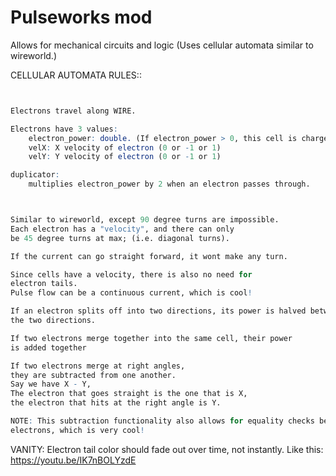 
# Pulseworks mod

Allows for mechanical circuits and logic
(Uses cellular automata similar to wireworld.)


CELLULAR AUTOMATA RULES::
```r


Electrons travel along WIRE.

Electrons have 3 values:
    electron_power: double. (If electron_power > 0, this cell is charged.)
    velX: X velocity of electron (0 or -1 or 1)
    velY: Y velocity of electron (0 or -1 or 1)

duplicator:
    multiplies electron_power by 2 when an electron passes through.



Similar to wireworld, except 90 degree turns are impossible.
Each electron has a "velocity", and there can only
be 45 degree turns at max; (i.e. diagonal turns).

If the current can go straight forward, it wont make any turn.

Since cells have a velocity, there is also no need for
electron tails.
Pulse flow can be a continuous current, which is cool!

If an electron splits off into two directions, its power is halved between
the two directions.

If two electrons merge together into the same cell, their power
is added together

If two electrons merge at right angles, 
they are subtracted from one another.
Say we have X - Y,
The electron that goes straight is the one that is X,
the electron that hits at the right angle is Y.

NOTE: This subtraction functionality also allows for equality checks between
electrons, which is very cool!

```

VANITY:
Electron tail color should fade out over time, not instantly.
Like this: https://youtu.be/IK7nBOLYzdE



